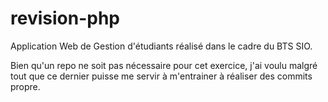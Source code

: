 # revision-php
Application Web de Gestion d'étudiants réalisé dans le cadre du BTS SIO.

Bien qu'un repo ne soit pas nécessaire pour cet exercice, j'ai voulu malgré tout que ce dernier puisse me servir à m'entrainer à réaliser des commits propre.
